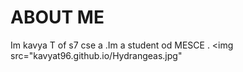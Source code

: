 # ABOUT ME 

  Im kavya T of s7 cse a .Im a student od MESCE .
<img src="kavyat96.github.io/Hydrangeas.jpg"
